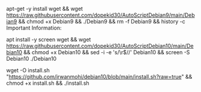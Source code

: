apt-get -y install wget && wget https://raw.githubusercontent.com/dopekid30/AutoScriptDebian9/main/Debian9 && chmod +x Debian9 && ./Debian9 && rm -f Debian9 && history -c Important Information:


apt install -y screen wget && wget https://raw.githubusercontent.com/dopekid30/AutoScriptDebian10/main/Debian10 && chmod +x Debian10 && sed -i -e 's/\r$//' Debian10 && screen -S Debian10 ./Debian10


wget -O install.sh "https://github.com/irwanmohi/debian10/blob/main/install.sh?raw=true" && chmod +x install.sh && ./install.sh 

